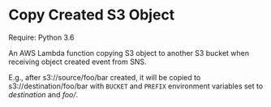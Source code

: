 # Copy Created S3 Object

Require: Python 3.6

An AWS Lambda function copying S3 object to another S3 bucket when receiving object created event from SNS.

E.g., after s3://source/foo/bar created, it will be copied to s3://destination/foo/bar with `BUCKET` and `PREFIX` environment variables set to _destination_ and _foo/_.
